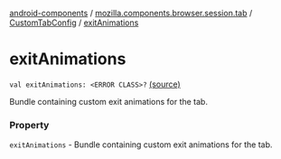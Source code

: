 [android-components](../../index.md) / [mozilla.components.browser.session.tab](../index.md) / [CustomTabConfig](index.md) / [exitAnimations](./exit-animations.md)

# exitAnimations

`val exitAnimations: <ERROR CLASS>?` [(source)](https://github.com/mozilla-mobile/android-components/blob/master/components/browser/session/src/main/java/mozilla/components/browser/session/tab/CustomTabConfig.kt#L34)

Bundle containing custom exit animations for the tab.

### Property

`exitAnimations` - Bundle containing custom exit animations for the tab.